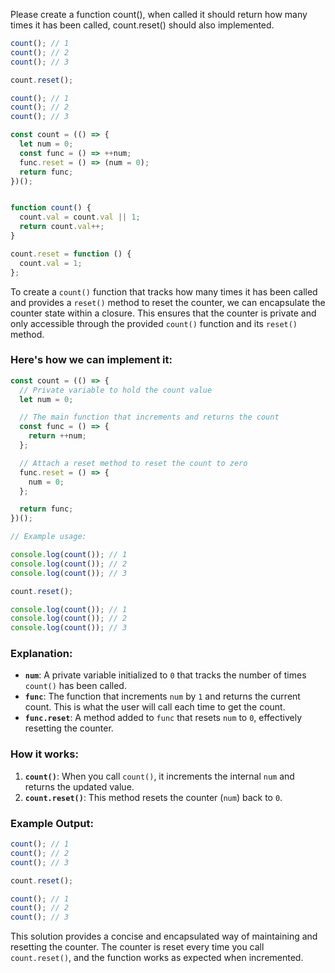 Please create a function count(), when called it should return how many times it has been called, count.reset() should also implemented.

```javascript
count(); // 1
count(); // 2
count(); // 3

count.reset();

count(); // 1
count(); // 2
count(); // 3

const count = (() => {
  let num = 0;
  const func = () => ++num;
  func.reset = () => (num = 0);
  return func;
})();
```

```javascript

function count() {
  count.val = count.val || 1;
  return count.val++;
}

count.reset = function () {
  count.val = 1;
};


```

To create a `count()` function that tracks how many times it has been called and provides a `reset()` method to reset the counter, we can encapsulate the counter state within a closure. This ensures that the counter is private and only accessible through the provided `count()` function and its `reset()` method.

### Here's how we can implement it:

```javascript
const count = (() => {
  // Private variable to hold the count value
  let num = 0;

  // The main function that increments and returns the count
  const func = () => {
    return ++num;
  };

  // Attach a reset method to reset the count to zero
  func.reset = () => {
    num = 0;
  };

  return func;
})();

// Example usage:

console.log(count()); // 1
console.log(count()); // 2
console.log(count()); // 3

count.reset();

console.log(count()); // 1
console.log(count()); // 2
console.log(count()); // 3
```

### Explanation:
- **`num`**: A private variable initialized to `0` that tracks the number of times `count()` has been called.
- **`func`**: The function that increments `num` by `1` and returns the current count. This is what the user will call each time to get the count.
- **`func.reset`**: A method added to `func` that resets `num` to `0`, effectively resetting the counter.

### How it works:
1. **`count()`**: When you call `count()`, it increments the internal `num` and returns the updated value.
2. **`count.reset()`**: This method resets the counter (`num`) back to `0`.

### Example Output:
```javascript
count(); // 1
count(); // 2
count(); // 3

count.reset();

count(); // 1
count(); // 2
count(); // 3
```

This solution provides a concise and encapsulated way of maintaining and resetting the counter. The counter is reset every time you call `count.reset()`, and the function works as expected when incremented.